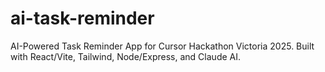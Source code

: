 # ai-task-reminder
AI-Powered Task Reminder App for Cursor Hackathon Victoria 2025. Built with React/Vite, Tailwind, Node/Express, and Claude AI.
